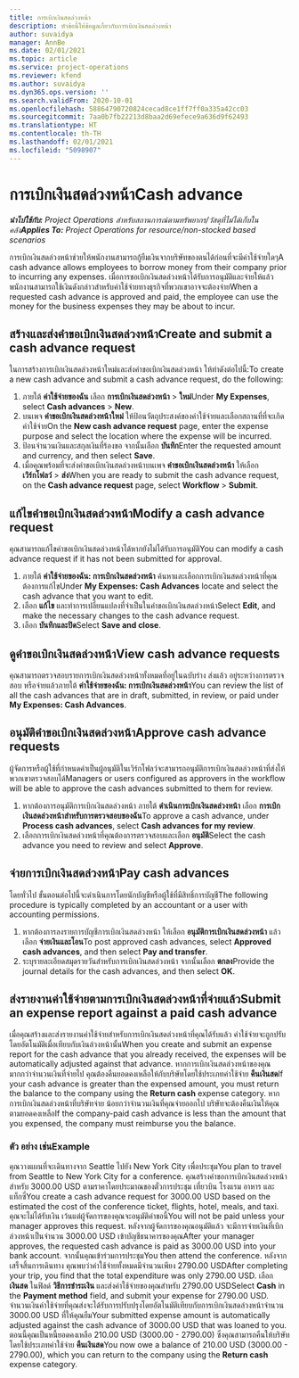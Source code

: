 ```yaml
---
title: การเบิกเงินสดล่วงหน้า
description: หัวข้อนี้ให้ข้อมูลเกี่ยวกับการเบิกเงินสดล่วงหน้า
author: suvaidya
manager: AnnBe
ms.date: 02/01/2021
ms.topic: article
ms.service: project-operations
ms.reviewer: kfend
ms.author: suvaidya
ms.dyn365.ops.version: ''
ms.search.validFrom: 2020-10-01
ms.openlocfilehash: 58864790720824cecad8ce1ff7ff0a335a42cc03
ms.sourcegitcommit: 7aa0b7fb22213d8baa2d69efece9a636d9f62493
ms.translationtype: HT
ms.contentlocale: th-TH
ms.lasthandoff: 02/01/2021
ms.locfileid: "5098907"
---
```

# <a name="cash-advance"></a><span data-ttu-id="63f85-103">การเบิกเงินสดล่วงหน้า</span><span class="sxs-lookup"><span data-stu-id="63f85-103">Cash advance</span></span>

<span data-ttu-id="63f85-104">_**นำไปใช้กับ:** Project Operations สำหรับสถานการณ์ตามทรัพยากร/วัสดุที่ไม่ได้เก็บในคลัง_</span><span class="sxs-lookup"><span data-stu-id="63f85-104">_**Applies To:** Project Operations for resource/non-stocked based scenarios_</span></span>

<span data-ttu-id="63f85-105">การเบิกเงินสดล่วงหน้าช่วยให้พนักงานสามารถกู้ยืมเงินจากบริษัทของตนได้ก่อนที่จะมีค่าใช้จ่ายใดๆ</span><span class="sxs-lookup"><span data-stu-id="63f85-105">A cash advance allows employees to borrow money from their company prior to incurring any expenses.</span></span> <span data-ttu-id="63f85-106">เมื่อการขอเบิกเงินสดล่วงหน้าได้รับการอนุมัติและจ่ายให้แล้ว พนักงานสามารถใช้เงินดังกล่าวสำหรับค่าใช้จ่ายทางธุรกิจที่พวกเขาอาจจะต้องจ่าย</span><span class="sxs-lookup"><span data-stu-id="63f85-106">When a requested cash advance is approved and paid, the employee can use the money for the business expenses they may be about to incur.</span></span> 

## <a name="create-and-submit-a-cash-advance-request"></a><span data-ttu-id="63f85-107">สร้างและส่งคำขอเบิกเงินสดล่วงหน้า</span><span class="sxs-lookup"><span data-stu-id="63f85-107">Create and submit a cash advance request</span></span>
<span data-ttu-id="63f85-108">ในการสร้างการเบิกเงินสดล่วงหน้าใหม่และส่งคำขอเบิกเงินสดล่วงหน้า ให้ทำดังต่อไปนี้:</span><span class="sxs-lookup"><span data-stu-id="63f85-108">To create a new cash advance and submit a cash advance request, do the following:</span></span> 

1. <span data-ttu-id="63f85-109">ภายใต้ **ค่าใช้จ่ายของฉัน** เลือก **การเบิกเงินสดล่วงหน้า** > **ใหม่**</span><span class="sxs-lookup"><span data-stu-id="63f85-109">Under **My Expenses**, select **Cash advances** > **New**.</span></span> 
2. <span data-ttu-id="63f85-110">บนเพจ **คำขอเบิกเงินสดล่วงหน้าใหม่** ให้ป้อนวัตถุประสงค์ของค่าใช้จ่ายและเลือกสถานที่ที่จะเกิดค่าใช้จ่าย</span><span class="sxs-lookup"><span data-stu-id="63f85-110">On the **New cash advance request** page, enter the expense purpose and select the location where the expense will be incurred.</span></span>
3. <span data-ttu-id="63f85-111">ป้อนจำนวนเงินและสกุลเงินที่ร้องขอ จากนั้นเลือก **บันทึก**</span><span class="sxs-lookup"><span data-stu-id="63f85-111">Enter the requested amount and currency, and then select **Save**.</span></span> 
4. <span data-ttu-id="63f85-112">เมื่อคุณพร้อมที่จะส่งคำขอเบิกเงินสดล่วงหน้าบนเพจ **คำขอเบิกเงินสดล่วงหน้า** ให้เลือก **เวิร์กโฟลว์** > **ส่ง**</span><span class="sxs-lookup"><span data-stu-id="63f85-112">When you are ready to submit the cash advance request, on the **Cash advance request** page, select **Workflow** > **Submit**.</span></span>

## <a name="modify-a-cash-advance-request"></a><span data-ttu-id="63f85-113">แก้ไขคำขอเบิกเงินสดล่วงหน้า</span><span class="sxs-lookup"><span data-stu-id="63f85-113">Modify a cash advance request</span></span>

<span data-ttu-id="63f85-114">คุณสามารถแก้ไขคำขอเบิกเงินสดล่วงหน้าได้หากยังไม่ได้รับการอนุมัติ</span><span class="sxs-lookup"><span data-stu-id="63f85-114">You can modify a cash advance request if it has not been submitted for approval.</span></span>

1. <span data-ttu-id="63f85-115">ภายใต้ **ค่าใช้จ่ายของฉัน: การเบิกเงินสดล่วงหน้า** ค้นหาและเลือกการเบิกเงินสดล่วงหน้าที่คุณต้องการแก้ไข</span><span class="sxs-lookup"><span data-stu-id="63f85-115">Under **My Expenses: Cash Advances** locate and select the cash advance that you want to edit.</span></span>
2. <span data-ttu-id="63f85-116">เลือก **แก้ไข** และทำการเปลี่ยนแปลงที่จำเป็นในคำขอเบิกเงินสดล่วงหน้า</span><span class="sxs-lookup"><span data-stu-id="63f85-116">Select **Edit**, and make the necessary changes to the cash advance request.</span></span> 
3. <span data-ttu-id="63f85-117">เลือก **บันทึกและปิด**</span><span class="sxs-lookup"><span data-stu-id="63f85-117">Select **Save and close**.</span></span>


## <a name="view-cash-advance-requests"></a><span data-ttu-id="63f85-118">ดูคำขอเบิกเงินสดล่วงหน้า</span><span class="sxs-lookup"><span data-stu-id="63f85-118">View cash advance requests</span></span>
<span data-ttu-id="63f85-119">คุณสามารถตรวจสอบรายการเบิกเงินสดล่วงหน้าทั้งหมดที่อยู่ในฉบับร่าง ส่งแล้ว อยู่ระหว่างการตรวจสอบ หรือจ่ายแล้วภายใต้ **ค่าใช้จ่ายของฉัน: การเบิกเงินสดล่วงหน้า**</span><span class="sxs-lookup"><span data-stu-id="63f85-119">You can review the list of all the cash advances that are in draft, submitted, in review, or paid under **My Expenses: Cash Advances**.</span></span> 

## <a name="approve-cash-advance-requests"></a><span data-ttu-id="63f85-120">อนุมัติคำขอเบิกเงินสดล่วงหน้า</span><span class="sxs-lookup"><span data-stu-id="63f85-120">Approve cash advance requests</span></span>

<span data-ttu-id="63f85-121">ผู้จัดการหรือผู้ใช้ที่กำหนดค่าเป็นผู้อนุมัติในเวิร์กโฟลว์จะสามารถอนุมัติการเบิกเงินสดล่วงหน้าที่ส่งให้พวกเขาตรวจสอบได้</span><span class="sxs-lookup"><span data-stu-id="63f85-121">Managers or users configured as approvers in the workflow will be able to approve the cash advances submitted to them for review.</span></span> 

1. <span data-ttu-id="63f85-122">หากต้องการอนุมัติการเบิกเงินสดล่วงหน้า ภายใต้ **ดำเนินการเบิกเงินสดล่วงหน้า** เลือก **การเบิกเงินสดล่วงหน้าสำหรับการตรวจสอบของฉัน**</span><span class="sxs-lookup"><span data-stu-id="63f85-122">To approve a cash advance, under **Process cash advances**, select **Cash advances for my review**.</span></span>
2. <span data-ttu-id="63f85-123">เลือกการเบิกเงินสดล่วงหน้าที่คุณต้องการตรวจสอบและเลือก **อนุมัติ**</span><span class="sxs-lookup"><span data-stu-id="63f85-123">Select the cash advance you need to review and select **Approve**.</span></span>  

## <a name="pay-cash-advances"></a><span data-ttu-id="63f85-124">จ่ายการเบิกเงินสดล่วงหน้า</span><span class="sxs-lookup"><span data-stu-id="63f85-124">Pay cash advances</span></span> 
<span data-ttu-id="63f85-125">โดยทั่วไป ขั้นตอนต่อไปนี้จะดำเนินการโดยนักบัญชีหรือผู้ใช้ที่มีสิทธิ์การบัญชี</span><span class="sxs-lookup"><span data-stu-id="63f85-125">The following procedure is typically completed by an accountant or a user with accounting permissions.</span></span>

1. <span data-ttu-id="63f85-126">หากต้องการลงรายการบัญชีการเบิกเงินสดล่วงหน้า ให้เลือก **อนุมัติการเบิกเงินสดล่วงหน้า** แล้วเลือก **จ่ายเงินและโอน**</span><span class="sxs-lookup"><span data-stu-id="63f85-126">To post approved cash advances, select **Approved cash advances**, and then select **Pay and transfer**.</span></span>  
2. <span data-ttu-id="63f85-127">ระบุรายละเอียดสมุดรายวันสำหรับการเบิกเงินสดล่วงหน้า จากนั้นเลือก **ตกลง**</span><span class="sxs-lookup"><span data-stu-id="63f85-127">Provide the journal details for the cash advances, and then select **OK**.</span></span> 

## <a name="submit-an-expense-report-against-a-paid-cash-advance"></a><span data-ttu-id="63f85-128">ส่งรายงานค่าใช้จ่ายตามการเบิกเงินสดล่วงหน้าที่จ่ายแล้ว</span><span class="sxs-lookup"><span data-stu-id="63f85-128">Submit an expense report against a paid cash advance</span></span> 

<span data-ttu-id="63f85-129">เมื่อคุณสร้างและส่งรายงานค่าใช้จ่ายสำหรับการเบิกเงินสดล่วงหน้าที่คุณได้รับแล้ว ค่าใช้จ่ายจะถูกปรับโดยอัตโนมัติเมื่อเทียบกับเงินล่วงหน้านั้น</span><span class="sxs-lookup"><span data-stu-id="63f85-129">When you create and submit an expense report for the cash advance that you already received, the expenses will be automatically adjusted against that advance.</span></span> <span data-ttu-id="63f85-130">หากการเบิกเงินสดล่วงหน้าของคุณมากกว่าจำนวนเงินที่จ่ายไป คุณต้องคืนยอดคงเหลือให้กับบริษัทโดยใช้ประเภทค่าใช้จ่าย **คืนเงินสด**</span><span class="sxs-lookup"><span data-stu-id="63f85-130">If your cash advance is greater than the expensed amount, you must return the balance to the company using the **Return cash** expense category.</span></span> <span data-ttu-id="63f85-131">หากการเบิกเงินสดล่วงหน้าที่บริษัทจ่าย น้อยกว่าจำนวนเงินที่คุณจ่ายออกไป บริษัทจะต้องคืนเงินให้คุณตามยอดคงเหลือ</span><span class="sxs-lookup"><span data-stu-id="63f85-131">If the company-paid cash advance is less than the amount that you expensed, the company must reimburse you the balance.</span></span> 

### <a name="example"></a><span data-ttu-id="63f85-132">ตัว อย่าง เช่น</span><span class="sxs-lookup"><span data-stu-id="63f85-132">Example</span></span>
<span data-ttu-id="63f85-133">คุณวางแผนที่จะเดินทางจาก Seattle ไปยัง New York City เพื่อประชุม</span><span class="sxs-lookup"><span data-stu-id="63f85-133">You plan to travel from Seattle to New York City for a conference.</span></span> <span data-ttu-id="63f85-134">คุณสร้างคำขอการเบิกเงินสดล่วงหน้าสำหรับ 3000.00 USD ตามราคาโดยประมาณของตั๋วการประชุม เที่ยวบิน โรงแรม อาหาร และแท็กซี่</span><span class="sxs-lookup"><span data-stu-id="63f85-134">You create a cash advance request for 3000.00 USD based on the estimated the cost of the conference ticket, flights, hotel, meals, and taxi.</span></span> <span data-ttu-id="63f85-135">คุณจะไม่ได้รับเงิน เว้นแต่ผู้จัดการของคุณจะอนุมัติคำขอนี้</span><span class="sxs-lookup"><span data-stu-id="63f85-135">You will not be paid unless your manager approves this request.</span></span> <span data-ttu-id="63f85-136">หลังจากผู้จัดการของคุณอนุมัติแล้ว จะมีการจ่ายเงินที่เบิกล่วงหน้าเป็นจำนวน 3000.00 USD เข้าบัญชีธนาคารของคุณ</span><span class="sxs-lookup"><span data-stu-id="63f85-136">After your manager approves, the requested cash advance is paid as 3000.00 USD into your bank account.</span></span> <span data-ttu-id="63f85-137">จากนั้นคุณเข้าร่วมการประชุม</span><span class="sxs-lookup"><span data-stu-id="63f85-137">You then attend the conference.</span></span> <span data-ttu-id="63f85-138">หลังจากเสร็จสิ้นการเดินทาง คุณพบว่าค่าใช้จ่ายทั้งหมดมีจำนวนเพียง 2790.00 USD</span><span class="sxs-lookup"><span data-stu-id="63f85-138">After completing your trip, you find that the total expenditure was only 2790.00 USD.</span></span> <span data-ttu-id="63f85-139">เลือก **เงินสด** ในฟิลด์ **วิธีการชำระเงิน** และส่งค่าใช้จ่ายของคุณสำหรับ 2790.00 USD</span><span class="sxs-lookup"><span data-stu-id="63f85-139">Select **Cash** in the **Payment method** field, and submit your expense for 2790.00 USD.</span></span> <span data-ttu-id="63f85-140">จำนวนเงินค่าใช้จ่ายที่คุณส่งจะได้รับการปรับปรุงโดยอัตโนมัติเทียบกับการเบิกเงินสดล่วงหน้าจำนวน 3000.00 USD ที่ให้คุณยืม</span><span class="sxs-lookup"><span data-stu-id="63f85-140">Your submitted expense amount is automatically adjusted against the cash advance of 3000.00 USD that was loaned to you.</span></span> <span data-ttu-id="63f85-141">ตอนนี้คุณเป็นหนี้ยอดคงเหลือ 210.00 USD (3000.00 - 2790.00) ซึ่งคุณสามารถคืนให้บริษัทโดยใช้ประเภทค่าใช้จ่าย **คืนเงินสด**</span><span class="sxs-lookup"><span data-stu-id="63f85-141">You now owe a balance of 210.00 USD (3000.00 - 2790.00), which you can return to the company using the **Return cash** expense category.</span></span>

